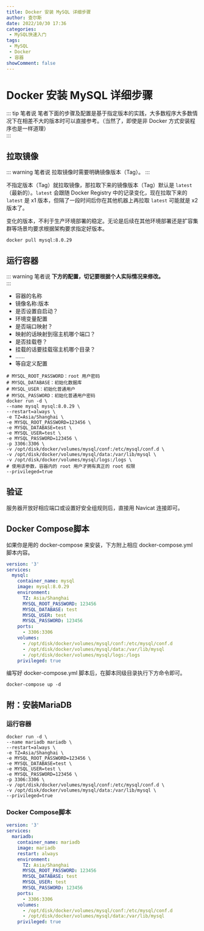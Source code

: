 ```yaml
---
title: Docker 安装 MySQL 详细步骤
author: 查尔斯
date: 2022/10/30 17:36
categories:
 - MySQL快速入门
tags:
 - MySQL
 - Docker
 - 容器
showComment: false
---
```


# Docker 安装 MySQL 详细步骤

::: tip 笔者说
笔者下面的步骤及配置是基于指定版本的实践，大多数程序大多数情况下在相差不大的版本时可以直接参考。（当然了，即使是非 Docker 方式安装程序也是一样道理）  
:::

## 拉取镜像

::: warning 笔者说
拉取镜像时需要明确镜像版本（Tag）。
:::

不指定版本（Tag）就拉取镜像，那拉取下来的镜像版本（Tag）默认是 `latest`（最新的）。`latest` 会跟随 Docker Registry 中的记录变化，现在拉取下来的 `latest` 是 x1 版本，但隔了一段时间后你在其他机器上再拉取 `latest` 可能就是 x2 版本了。

变化的版本，不利于生产环境部署的稳定。无论是后续在其他环境部署还是扩容集群等场景均要求根据架构要求指定好版本。

```shell
docker pull mysql:8.0.29
```

## 运行容器

::: warning 笔者说
**下方的配置，切记要根据个人实际情况来修改。**  
:::

- 容器的名称
- 镜像名称:版本
- 是否设置自启动？
- 环境变量配置
- 是否端口映射？
- 映射的话映射到宿主机哪个端口？
- 是否挂载卷？
- 挂载的话要挂载宿主机哪个目录？
- ......
- 等自定义配置

```shell
# MYSQL_ROOT_PASSWORD：root 用户密码
# MYSQL_DATABASE：初始化数据库
# MYSQL_USER：初始化普通用户
# MYSQL_PASSWORD：初始化普通用户密码
docker run -d \
--name mysql mysql:8.0.29 \
--restart=always \
-e TZ=Asia/Shanghai \
-e MYSQL_ROOT_PASSWORD=123456 \
-e MYSQL_DATABASE=test \
-e MYSQL_USER=test \
-e MYSQL_PASSWORD=123456 \
-p 3306:3306 \
-v /opt/disk/docker/volumes/mysql/conf:/etc/mysql/conf.d \
-v /opt/disk/docker/volumes/mysql/data:/var/lib/mysql \
-v /opt/disk/docker/volumes/mysql/logs:/logs \
# 使用该参数，容器内的 root 用户才拥有真正的 root 权限
--privileged=true
```

## 验证

服务器开放好相应端口或设置好安全组规则后，直接用 Navicat 连接即可。

## Docker Compose脚本

如果你是用的 docker-compose 来安装，下方附上相应 docker-compose.yml 脚本内容。

```yaml
version: '3'
services:
  mysql:
    container_name: mysql
    image: mysql:8.0.29
    environment:
      TZ: Asia/Shanghai
      MYSQL_ROOT_PASSWORD: 123456
      MYSQL_DATABASE: test
      MYSQL_USER: test
      MYSQL_PASSWORD: 123456
    ports:
      - 3306:3306
    volumes:
      - /opt/disk/docker/volumes/mysql/conf:/etc/mysql/conf.d
      - /opt/disk/docker/volumes/mysql/data:/var/lib/mysql
      - /opt/disk/docker/volumes/mysql/logs:/logs
    privileged: true
```

编写好 docker-compose.yml 脚本后，在脚本同级目录执行下方命令即可。

```shell
docker-compose up -d
```

## 附：安装MariaDB

### 运行容器

```shell
docker run -d \
--name mariadb mariadb \
--restart=always \
-e TZ=Asia/Shanghai \
-e MYSQL_ROOT_PASSWORD=123456 \
-e MYSQL_DATABASE=test \
-e MYSQL_USER=test \
-e MYSQL_PASSWORD=123456 \
-p 3306:3306 \
-v /opt/disk/docker/volumes/mysql/conf:/etc/mysql/conf.d \
-v /opt/disk/docker/volumes/mysql/data:/var/lib/mysql \
--privileged=true
```

### Docker Compose脚本

```yaml
version: '3'
services:
  mariadb:
    container_name: mariadb
    image: mariadb
    restart: always
    environment:
      TZ: Asia/Shanghai
      MYSQL_ROOT_PASSWORD: 123456
      MYSQL_DATABASE: test
      MYSQL_USER: test
      MYSQL_PASSWORD: 123456
    ports:
      - 3306:3306
    volumes:
      - /opt/disk/docker/volumes/mysql/conf:/etc/mysql/conf.d
      - /opt/disk/docker/volumes/mysql/data:/var/lib/mysql
    privileged: true
```

